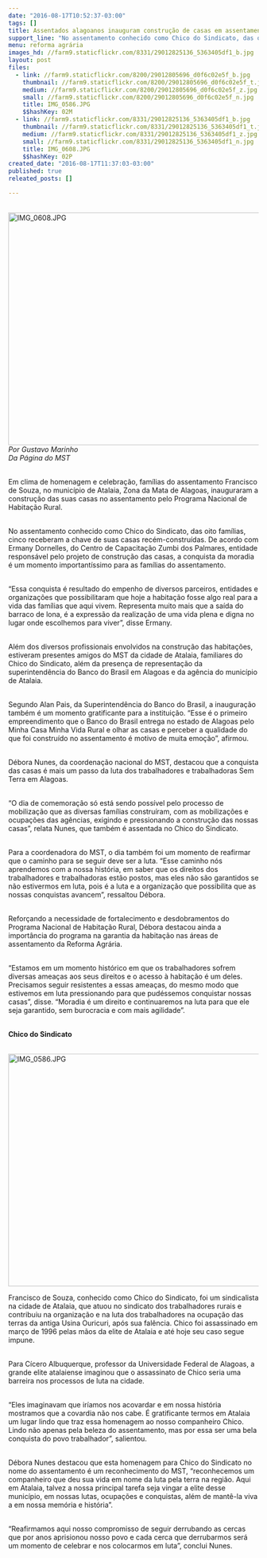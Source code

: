 ```yaml
---
date: "2016-08-17T10:52:37-03:00"
tags: []
title: Assentados alagoanos inauguram construção de casas em assentamento
support_line: "No assentamento conhecido como Chico do Sindicato, das oito famílias, cinco receberam a chave de suas casas recém-construídas"
menu: reforma agrária
images_hd: //farm9.staticflickr.com/8331/29012825136_5363405df1_b.jpg
layout: post
files:
  - link: //farm9.staticflickr.com/8200/29012805696_d0f6c02e5f_b.jpg
    thumbnail: //farm9.staticflickr.com/8200/29012805696_d0f6c02e5f_t.jpg
    medium: //farm9.staticflickr.com/8200/29012805696_d0f6c02e5f_z.jpg
    small: //farm9.staticflickr.com/8200/29012805696_d0f6c02e5f_n.jpg
    title: IMG_0586.JPG
    $$hashKey: 02M
  - link: //farm9.staticflickr.com/8331/29012825136_5363405df1_b.jpg
    thumbnail: //farm9.staticflickr.com/8331/29012825136_5363405df1_t.jpg
    medium: //farm9.staticflickr.com/8331/29012825136_5363405df1_z.jpg
    small: //farm9.staticflickr.com/8331/29012825136_5363405df1_n.jpg
    title: IMG_0608.JPG
    $$hashKey: 02P
created_date: "2016-08-17T11:37:03-03:00"
published: true
releated_posts: []

---
```

<p><br />
<img alt="IMG_0608.JPG" height="467" src="//farm9.staticflickr.com/8331/29012825136_5363405df1_b.jpg" width="700" /><br />
<em>Por Gustavo Marinho<br />
Da P&aacute;gina do MST</em></p>

<p><br />
Em clima de homenagem e celebra&ccedil;&atilde;o, fam&iacute;lias do assentamento Francisco de Souza, no munic&iacute;pio de Atalaia, Zona da Mata de Alagoas, inauguraram a constru&ccedil;&atilde;o das suas casas no assentamento pelo Programa Nacional de Habita&ccedil;&atilde;o Rural.</p>

<p><br />
No assentamento conhecido como Chico do Sindicato, das oito fam&iacute;lias, cinco receberam a chave de suas casas rec&eacute;m-constru&iacute;das. De acordo com Ermany Dornelles, do Centro de Capacita&ccedil;&atilde;o Zumbi dos Palmares, entidade respons&aacute;vel pelo projeto de constru&ccedil;&atilde;o das casas, a conquista da moradia &eacute; um momento important&iacute;ssimo para as fam&iacute;lias do assentamento.</p>

<p><br />
&ldquo;Essa conquista &eacute; resultado do empenho de diversos parceiros, entidades e organiza&ccedil;&otilde;es que possibilitaram que hoje a habita&ccedil;&atilde;o fosse algo real para a vida das fam&iacute;lias que aqui vivem. Representa muito mais que a sa&iacute;da do barraco de lona, &eacute; a express&atilde;o da realiza&ccedil;&atilde;o de uma vida plena e digna no lugar onde escolhemos para viver&rdquo;, disse Ermany.</p>

<p><br />
Al&eacute;m dos diversos profissionais envolvidos na constru&ccedil;&atilde;o das habita&ccedil;&otilde;es, estiveram presentes amigos do MST da cidade de Atalaia, familiares do Chico do Sindicato, al&eacute;m da presen&ccedil;a de representa&ccedil;&atilde;o da superintend&ecirc;ncia do Banco do Brasil em Alagoas e da ag&ecirc;ncia do munic&iacute;pio de Atalaia.</p>

<p><br />
Segundo Alan Pais, da Superintend&ecirc;ncia do Banco do Brasil, a inaugura&ccedil;&atilde;o tamb&eacute;m &eacute; um momento gratificante para a institui&ccedil;&atilde;o. &ldquo;Esse &eacute; o primeiro empreendimento que o Banco do Brasil entrega no estado de Alagoas pelo Minha Casa Minha Vida Rural e olhar as casas e perceber a qualidade do que foi constru&iacute;do no assentamento &eacute; motivo de muita emo&ccedil;&atilde;o&rdquo;, afirmou.</p>

<p><br />
D&eacute;bora Nunes, da coordena&ccedil;&atilde;o nacional do MST, destacou que a conquista das casas &eacute; mais um passo da luta dos trabalhadores e trabalhadoras Sem Terra em Alagoas.</p>

<p><br />
&ldquo;O dia de comemora&ccedil;&atilde;o s&oacute; est&aacute; sendo poss&iacute;vel pelo processo de mobiliza&ccedil;&atilde;o que as diversas fam&iacute;lias constru&iacute;ram, com as mobiliza&ccedil;&otilde;es e ocupa&ccedil;&otilde;es das ag&ecirc;ncias, exigindo e pressionando a constru&ccedil;&atilde;o das nossas casas&rdquo;, relata Nunes, que tamb&eacute;m &eacute; assentada no Chico do Sindicato.</p>

<p><br />
Para a coordenadora do MST, o dia tamb&eacute;m foi um momento de reafirmar que o caminho para se seguir deve ser a luta. &ldquo;Esse caminho n&oacute;s aprendemos com a nossa hist&oacute;ria, em saber que os direitos dos trabalhadores e trabalhadoras est&atilde;o postos, mas eles n&atilde;o s&atilde;o garantidos se n&atilde;o estivermos em luta, pois &eacute; a luta e a organiza&ccedil;&atilde;o que possibilita que as nossas conquistas avancem&rdquo;, ressaltou D&eacute;bora.</p>

<p><br />
Refor&ccedil;ando a necessidade de fortalecimento e desdobramentos do Programa Nacional de Habita&ccedil;&atilde;o Rural, D&eacute;bora destacou ainda a import&acirc;ncia do programa na garantia da habita&ccedil;&atilde;o nas &aacute;reas de assentamento da Reforma Agr&aacute;ria.</p>

<p><br />
&ldquo;Estamos em um momento hist&oacute;rico em que os trabalhadores sofrem diversas amea&ccedil;as aos seus direitos e o acesso &agrave; habita&ccedil;&atilde;o &eacute; um deles. Precisamos seguir resistentes a essas amea&ccedil;as, do mesmo modo que estivemos em luta pressionando para que pud&eacute;ssemos conquistar nossas casas&rdquo;, disse. &ldquo;Moradia &eacute; um direito e continuaremos na luta para que ele seja garantido, sem burocracia e com mais agilidade&rdquo;.</p>

<p><br />
<strong>Chico do Sindicato</strong><br />
&nbsp;</p>

<p><img alt="IMG_0586.JPG" height="467" src="//farm9.staticflickr.com/8200/29012805696_d0f6c02e5f_b.jpg" width="700" /></p>

<p>Francisco de Souza, conhecido como Chico do Sindicato, foi um sindicalista na cidade de Atalaia, que atuou no sindicato dos trabalhadores rurais e contribuiu na organiza&ccedil;&atilde;o e na luta dos trabalhadores na ocupa&ccedil;&atilde;o das terras da antiga Usina Ouricuri, ap&oacute;s sua fal&ecirc;ncia. Chico foi assassinado em mar&ccedil;o de 1996 pelas m&atilde;os da elite de Atalaia e at&eacute; hoje seu caso segue impune.</p>

<p><br />
Para C&iacute;cero Albuquerque, professor da Universidade Federal de Alagoas, a grande elite atalaiense imaginou que o assassinato de Chico seria uma barreira nos processos de luta na cidade.</p>

<p><br />
&ldquo;Eles imaginavam que ir&iacute;amos nos acovardar e em nossa hist&oacute;ria mostramos que a covardia n&atilde;o nos cabe. &Eacute; gratificante termos em Atalaia um lugar lindo que traz essa homenagem ao nosso companheiro Chico. Lindo n&atilde;o apenas pela beleza do assentamento, mas por essa ser uma bela conquista do povo trabalhador&rdquo;, salientou.</p>

<p><br />
D&eacute;bora Nunes destacou que esta homenagem para Chico do Sindicato no nome do assentamento &eacute; um reconhecimento do MST, &ldquo;reconhecemos um companheiro que deu sua vida em nome da luta pela terra na regi&atilde;o. Aqui em Atalaia, talvez a nossa principal tarefa seja vingar a elite desse munic&iacute;pio, em nossas lutas, ocupa&ccedil;&otilde;es e conquistas, al&eacute;m de mant&ecirc;-la viva a em nossa mem&oacute;ria e hist&oacute;ria&rdquo;.</p>

<p><br />
&ldquo;Reafirmamos aqui nosso compromisso de seguir derrubando as cercas que por anos aprisionou nosso povo e cada cerca que derrubarmos ser&aacute; um momento de celebrar e nos colocarmos em luta&rdquo;, conclui Nunes.</p>
